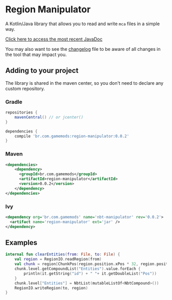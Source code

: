 # Region Manipulator
A Kotlin/Java library that allows you to read and write `mca` files in a simple way.

[Click here to access the most recent JavaDoc](https://gamemodsbr.github.io/Region-Manipulator/javadoc)

You may also want to see the [changelog](CHANGELOG.md) file to be aware of all changes in the tool that may impact you.

## Adding to your project
The library is shared in the maven center, so you don't need to declare any custom repository.

### Gradle
```groovy
repositories {
    mavenCentral() // or jcenter()
}

dependencies {
    compile 'br.com.gamemods:region-manipulator:0.0.2'
}
```

### Maven
```xml
<dependencies>
    <dependency>
      <groupId>br.com.gamemods</groupId>
      <artifactId>region-manipulator</artifactId>
      <version>0.0.2</version>
    </dependency>
</dependencies>
```

### Ivy
```xml
<dependency org='br.com.gamemods' name='nbt-manipulator' rev='0.0.2'>
  <artifact name='region-manipulator' ext='jar' />
</dependency>
```

## Examples
```kotlin
internal fun clearEntities(from: File, to: File) {
    val region = RegionIO.readRegion(from)
    val chunk = region[ChunkPos(region.position.xPos * 32, region.position.zPos * 32)] ?: return
    chunk.level.getCompoundList("Entities").value.forEach { 
        println(it.getString("id") + " "+ it.getDoubleList("Pos"))
    }
    chunk.level["Entities"] = NbtList(mutableListOf<NbtCompound>())
    RegionIO.writeRegion(to, region)
}
```
